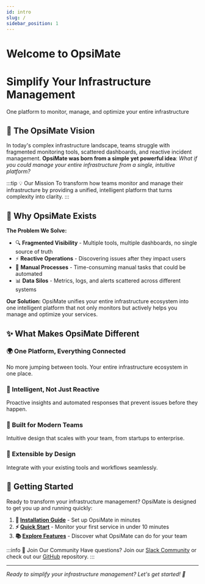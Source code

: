 ```yaml
---
id: intro
slug: /
sidebar_position: 1
---
```


# Welcome to OpsiMate

<div className="hero-banner">
  <div className="hero-content">
    <h1 className="hero-title">Simplify Your Infrastructure Management</h1>
    <p className="hero-subtitle">One platform to monitor, manage, and optimize your entire infrastructure</p>
  </div>
</div>

## 🚀 The OpsiMate Vision

In today's complex infrastructure landscape, teams struggle with fragmented monitoring tools, scattered dashboards, and reactive incident management. **OpsiMate was born from a simple yet powerful idea**: *What if you could manage your entire infrastructure from a single, intuitive platform?*

:::tip 💡 Our Mission
To transform how teams monitor and manage their infrastructure by providing a unified, intelligent platform that turns complexity into clarity.
:::

## 🎯 Why OpsiMate Exists

**The Problem We Solve:**
- 🔍 **Fragmented Visibility** - Multiple tools, multiple dashboards, no single source of truth
- ⚡ **Reactive Operations** - Discovering issues after they impact users
- 🔄 **Manual Processes** - Time-consuming manual tasks that could be automated
- 📊 **Data Silos** - Metrics, logs, and alerts scattered across different systems

**Our Solution:**
OpsiMate unifies your entire infrastructure ecosystem into one intelligent platform that not only monitors but actively helps you manage and optimize your services.

## ✨ What Makes OpsiMate Different

<div className="feature-grid">
  <div className="feature-card">
    <h3>🌍 One Platform, Everything Connected</h3>
    <p>No more jumping between tools. Your entire infrastructure ecosystem in one place.</p>
  </div>
  <div className="feature-card">
    <h3>🧠 Intelligent, Not Just Reactive</h3>
    <p>Proactive insights and automated responses that prevent issues before they happen.</p>
  </div>
  <div className="feature-card">
    <h3>🚀 Built for Modern Teams</h3>
    <p>Intuitive design that scales with your team, from startups to enterprise.</p>
  </div>
  <div className="feature-card">
    <h3>🔗 Extensible by Design</h3>
    <p>Integrate with your existing tools and workflows seamlessly.</p>
  </div>
</div>

## 🌱 Getting Started

Ready to transform your infrastructure management? OpsiMate is designed to get you up and running quickly:

1. **📝 [Installation Guide](./getting-started/installation)** - Set up OpsiMate in minutes
2. **⚡ [Quick Start](./getting-started/quick-start)** - Monitor your first service in under 10 minutes
3. **📚 [Explore Features](./features/monitoring)** - Discover what OpsiMate can do for your team

:::info 👥 Join Our Community
Have questions? Join our [Slack Community](https://join.slack.com/t/opsimate/shared_invite/zt-39bq3x6et-NrVCZzH7xuBGIXmOjJM7gA) or check out our [GitHub](https://github.com/Fifaboyz/OpsiMate) repository.
:::

---

*Ready to simplify your infrastructure management? Let's get started! 🚀*
